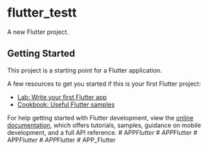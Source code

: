 # flutter_testt

A new Flutter project.

## Getting Started

This project is a starting point for a Flutter application.

A few resources to get you started if this is your first Flutter project:

- [Lab: Write your first Flutter app](https://docs.flutter.dev/get-started/codelab)
- [Cookbook: Useful Flutter samples](https://docs.flutter.dev/cookbook)

For help getting started with Flutter development, view the
[online documentation](https://docs.flutter.dev/), which offers tutorials,
samples, guidance on mobile development, and a full API reference.
#   A P P _ F l u t t e r  
 #   A P P _ F l u t t e r  
 #   A P P _ F l u t t e r  
 #   A P P _ F l u t t e r  
 #   A P P _ F l u t t e r  
 